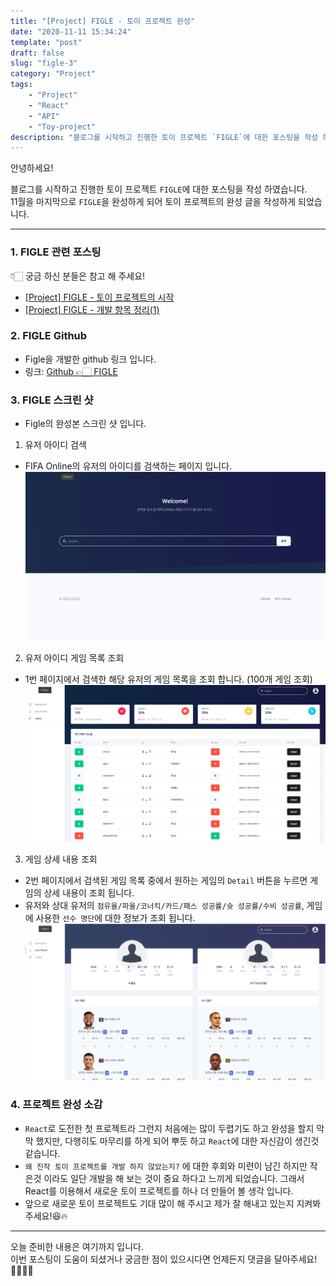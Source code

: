 ```yaml
---
title: "[Project] FIGLE - 토이 프로젝트 완성"
date: "2020-11-11 15:34:24"
template: "post"
draft: false
slug: "figle-3"
category: "Project"
tags:
    - "Project"
    - "React"
    - "API"
    - "Toy-project"
description: "블로그를 시작하고 진행한 토이 프로젝트 `FIGLE`에 대한 포스팅을 작성 하였습니다."
--- 
```


안녕하세요!

블로그를 시작하고 진행한 토이 프로젝트 `FIGLE`에 대한 포스팅을 작성 하였습니다.  
11월을 마지막으로 `FIGLE`을 완성하게 되어 토이 프로젝트의 완성 글을 작성하게 되었습니다.

-----

### 1. FIGLE 관련 포스팅

👇🏻 궁금 하신 분들은 참고 해 주세요!
- [[Project] FIGLE - 토이 프로젝트의 시작](https://shinsangeun.github.io/categories/Project/figle-1)  
- [[Project] FIGLE - 개발 항목 정리(1)](https://shinsangeun.github.io/categories/Project/figle-2)


### 2. FIGLE Github
- Figle을 개발한 github 링크 입니다.
- 링크: [Github 👉🏻 FIGLE](https://github.com/gksthf2271/FIGLE)


### 3. FIGLE 스크린 샷
- Figle의 완성본 스크린 샷 입니다.  

1. 유저 아이디 검색  
- FIFA Online의 유저의 아이디를 검색하는 페이지 입니다.  
![image1](../../assets/images/figle/figle-1.png)  

2. 유저 아이디 게임 목록 조회 
- 1번 페이지에서 검색한 해당 유저의 게임 목록을 조회 합니다. (100개 게임 조회)   
![image2](../../assets/images/figle/figle-2.png)

3. 게임 상세 내용 조회  
- 2번 페이지에서 검색된 게임 목록 중에서 원하는 게임의 `Detail` 버튼을 누르면 게임의 상세 내용이 조회 됩니다.
- 유저와 상대 유저의 `점유율/파울/코너킥/카드/패스 성공률/슛 성공률/수비 성공률`, 게임에 사용한 `선수 명단`에 대한 정보가 조회 됩니다.  
![image3](../../assets/images/figle/figle-3.png)


### 4. 프로젝트 완성 소감
- `React`로 도전한 첫 프로젝트라 그런지 처음에는 많이 두렵기도 하고 완성을 할지 막막 했지만, 다행히도 마무리를 하게 되어 뿌듯 하고 `React`에 대한 자신감이 생긴것 같습니다.
- `왜 진작 토이 프로젝트를 개발 하지 않았는지?` 에 대한 후회와 미련이 남긴 하지만 작은것 이라도 일단 개발을 해 보는 것이 중요 하다고 느끼게 되었습니다. 그래서 React를 이용해서 새로운 토이 프로젝트를 하나 더 만들어 볼 생각 입니다.
- 앞으로 새로운 토이 프로젝트도 기대 많이 해 주시고 제가 잘 해내고 있는지 지켜봐 주세요!😆🔥


-----

오늘 준비한 내용은 여기까지 입니다.  
이번 포스팅이 도움이 되셨거나 궁금한 점이 있으시다면 언제든지 댓글을 달아주세요!🙋🏻‍♀️✨  





